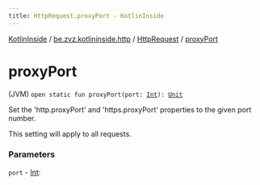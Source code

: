 ```yaml
---
title: HttpRequest.proxyPort - KotlinInside
---
```


[KotlinInside](../../index.html) / [be.zvz.kotlininside.http](../index.html) / [HttpRequest](index.html) / [proxyPort](./proxy-port.html)

# proxyPort

(JVM) `open static fun proxyPort(port: `[`Int`](https://kotlinlang.org/api/latest/jvm/stdlib/kotlin/-int/index.html)`): `[`Unit`](https://kotlinlang.org/api/latest/jvm/stdlib/kotlin/-unit/index.html)

Set the 'http.proxyPort' and 'https.proxyPort' properties to the given port number.

 This setting will apply to all requests.

### Parameters

`port` - [Int](https://kotlinlang.org/api/latest/jvm/stdlib/kotlin/-int/index.html): 